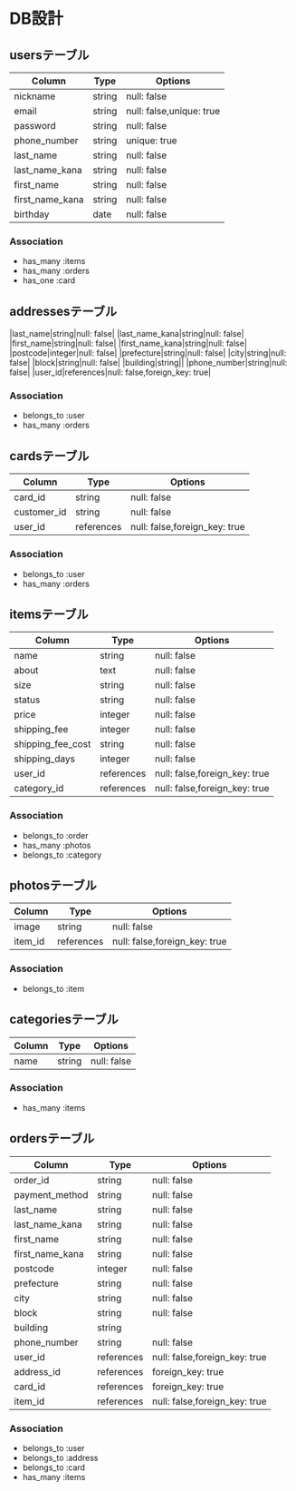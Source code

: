 # DB設計

## usersテーブル
|Column|Type|Options|
|------|----|-------|
|nickname|string|null: false|
|email|string|null: false,unique: true|
|password|string|null: false|
|phone_number|string|unique: true|
|last_name|string|null: false|
|last_name_kana|string|null: false|
|first_name|string|null: false|
|first_name_kana|string|null: false|
|birthday|date|null: false|


### Association
- has_many :items
- has_many :orders
- has_one :card

## addressesテーブル
|last_name|string|null: false|
|last_name_kana|string|null: false|
|first_name|string|null: false|
|first_name_kana|string|null: false|
|postcode|integer|null: false|
|prefecture|string|null: false|
|city|string|null: false|
|block|string|null: false|
|building|string||
|phone_number|string|null: false|
|user_id|references|null: false,foreign_key: true|

### Association
- belongs_to :user
- has_many :orders

## cardsテーブル
|Column|Type|Options|
|------|----|-------|
|card_id|string|null: false|
|customer_id|string|null: false|
|user_id|references|null: false,foreign_key: true|

### Association
- belongs_to :user
- has_many :orders


## itemsテーブル
|Column|Type|Options|
|------|----|-------|
|name|string|null: false|
|about|text|null: false|
|size|string|null: false|
|status|string|null: false|
|price|integer|null: false|
|shipping_fee|integer|null: false|
|shipping_fee_cost|string|null: false|
|shipping_days|integer|null: false|
|user_id|references|null: false,foreign_key: true|
|category_id|references|null: false,foreign_key: true|

### Association
- belongs_to :order
- has_many :photos
- belongs_to :category


## photosテーブル
|Column|Type|Options|
|------|----|-------|
|image|string|null: false|
|item_id|references|null: false,foreign_key: true|

### Association
- belongs_to :item


## categoriesテーブル
|Column|Type|Options|
|------|----|-------|
|name|string|null: false|

### Association
- has_many :items


## ordersテーブル
|Column|Type|Options|
|------|----|-------|
|order_id|string|null: false|
|payment_method|string|null: false|
|last_name|string|null: false|
|last_name_kana|string|null: false|
|first_name|string|null: false|
|first_name_kana|string|null: false|
|postcode|integer|null: false|
|prefecture|string|null: false|
|city|string|null: false|
|block|string|null: false|
|building|string||
|phone_number|string|null: false|
|user_id|references|null: false,foreign_key: true|
|address_id|references|foreign_key: true|
|card_id|references|foreign_key: true|
|item_id|references|null: false,foreign_key: true|

### Association
- belongs_to :user
- belongs_to :address
- belongs_to :card
- has_many :items
